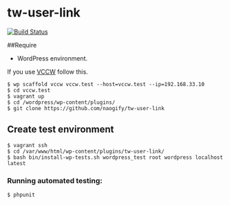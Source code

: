 # tw-user-link
[![Build Status](https://travis-ci.org/naogify/tw-user-link.svg?branch=master)](https://travis-ci.org/naogify/tw-user-link)

##Require

-   WordPress environment.

If you use [VCCW](https://github.com/vccw-team/vccw) follow this.

```
$ wp scaffold vccw vccw.test --host=vccw.test --ip=192.168.33.10
$ cd vccw.test
$ vagrant up
$ cd /wordpress/wp-content/plugins/
$ git clone https://github.com/naogify/tw-user-link
```

## Create test environment

```
$ vagrant ssh 
$ cd /var/www/html/wp-content/plugins/tw-user-link/
$ bash bin/install-wp-tests.sh wordpress_test root wordpress localhost latest
```

### Running automated testing:

```
$ phpunit
```
